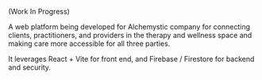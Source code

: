 (Work In Progress)

A web platform being developed for Alchemystic company for connecting clients, practitioners, and providers in the therapy and wellness space and making care more accessible for all three parties.

It leverages React + Vite for front end, and Firebase / Firestore for backend and security.
